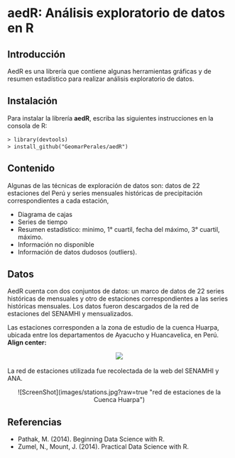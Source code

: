 # **aedR: Análisis exploratorio de datos en R**

## Introducción

AedR es una librería que contiene algunas herramientas gráficas y de resumen estadístico para realizar análisis exploratorio de datos.

## Instalación

Para instalar la librería **aedR**, escriba las siguientes instrucciones en la consola de R:
```	
> library(devtools)
> install_github("GeomarPerales/aedR")		
```

## Contenido

Algunas de las técnicas de exploración de datos son:
datos de 22 estaciones del Perú y series mensuales históricas de precipitación correspondientes a cada estación, 

* Diagrama de cajas
* Series de tiempo
* Resumen estadístico: minimo, 1° cuartil, fecha del máximo, 3° cuartil, máximo.
* Información no disponible
* Información de datos dudosos (outliers).

## Datos

AedR cuenta con dos conjuntos de datos: un marco de datos de 22 series históricas de mensuales y otro de estaciones correspondientes a las series históricas mensuales. Los datos fueron descargados de la red de estaciones del SENAMHI y mensualizados.

Las estaciones corresponden a la zona de estudio de la cuenca Huarpa, ubicada entre los departamentos de Ayacucho y Huancavelica, en Perú.
**Align center:**
<p align="center" width="100%">
    <img width="33%" src="https://github.com/GeomarPerales/aedR/tree/main/images/cuenca.jpg"> 
</p>



La red de estaciones utilizada fue recolectada de la web del SENAMHI y ANA.
<p align="center" width="100%">
![ScreenShot](images/stations.jpg?raw=true "red de estaciones de la Cuenca Huarpa")

## Referencias

* Pathak, M. (2014). Beginning Data Science with R.
* Zumel, N., Mount, J. (2014). Practical Data Science with R.

 
